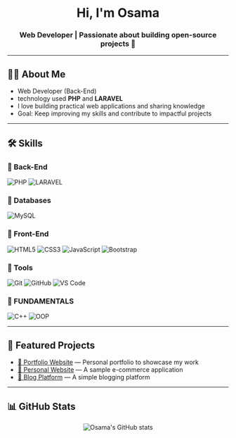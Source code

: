 <h1 align="center">Hi, I'm Osama</h1>
<h3 align="center">Web Developer | Passionate about building open-source projects 🚀</h3>

---

## 🧑‍💻 About Me
-  Web Developer (Back-End)
-  technology used **PHP** and **LARAVEL**
-  I love building practical web applications and sharing knowledge
-  Goal: Keep improving my skills and contribute to impactful projects

---

## 🛠️ Skills

### 🔹 Back-End
![PHP](https://img.shields.io/badge/Node.js-339933?style=for-the-badge&logo=node-dot-js&logoColor=white)
![LARAVEL](https://img.shields.io/badge/Express.js-404D59?style=for-the-badge)

### 🔹 Databases
![MySQL](https://img.shields.io/badge/MySQL-4479A1?style=for-the-badge&logo=mysql&logoColor=white)

### 🔹 Front-End
![HTML5](https://img.shields.io/badge/HTML5-E34F26?style=for-the-badge&logo=html5&logoColor=white)
![CSS3](https://img.shields.io/badge/CSS3-1572B6?style=for-the-badge&logo=css3&logoColor=white)
![JavaScript](https://img.shields.io/badge/JavaScript-F7DF1E?style=for-the-badge&logo=javascript&logoColor=black)
![Bootstrap](https://img.shields.io/badge/Bootstrap-563D7C?style=for-the-badge&logo=bootstrap&logoColor=white)

### 🔹 Tools
![Git](https://img.shields.io/badge/Git-F05032?style=for-the-badge&logo=git&logoColor=white)
![GitHub](https://img.shields.io/badge/GitHub-181717?style=for-the-badge&logo=github&logoColor=white)
![VS Code](https://img.shields.io/badge/VS%20Code-0078d7?style=for-the-badge&logo=visual-studio-code&logoColor=white)

### 🔹 FUNDAMENTALS
![C++](https://img.shields.io/badge/HTML5-E34F26?style=for-the-badge&logo=html5&logoColor=white)
![OOP](https://img.shields.io/badge/HTML5-E34F26?style=for-the-badge&logo=html5&logoColor=white)

---

## 📂 Featured Projects
- [🎨 Portfolio Website](https://github.com/osama726/portfolio) — Personal portfolio to showcase my work
- [🛒 Personal Website]([https://github.com/osama726/ecommerce](https://osamaa.rf.gd/personal_website/index.html?i=2)) — A sample e-commerce application
- [📝 Blog Platform]([https://github.com/osama726/blog](https://pharmafriend.infy.uk/pharma_friend/front/home_page.php?i=1)) — A simple blogging platform

---

## 📊 GitHub Stats

<p align="center">
  <img src="https://github-readme-stats.vercel.app/api?username=osama726&show_icons=true&theme=tokyonight" alt="Osama's GitHub stats"/>
</p>

<p align="center">
  <img src="https://github-readme-stats.v
